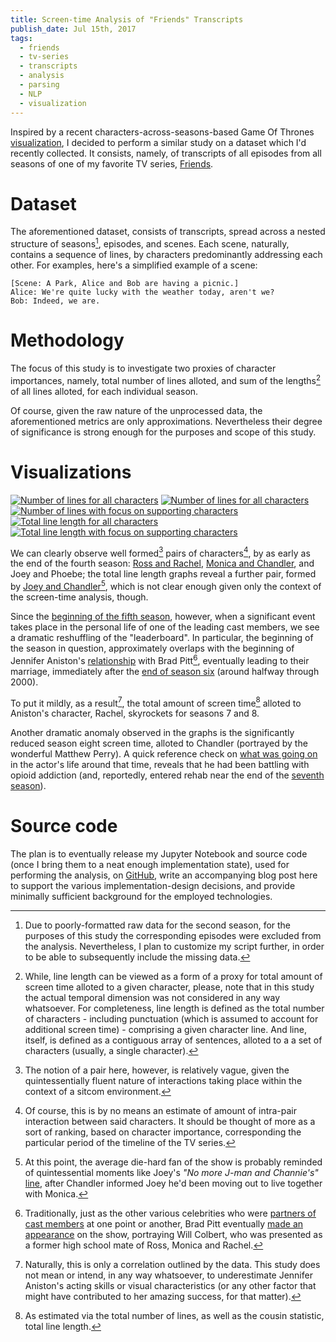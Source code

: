 ```yaml
---
title: Screen-time Analysis of "Friends" Transcripts
publish_date: Jul 15th, 2017
tags:
  - friends
  - tv-series
  - transcripts
  - analysis
  - parsing
  - NLP
  - visualization
---
```


Inspired by a recent characters-across-seasons-based Game Of Thrones [visualization][got_vis_reddit], I decided to perform a similar
study on a dataset which I'd recently collected. It consists, namely, of
transcripts of all episodes from all seasons of one of my favorite TV series,
[Friends][friends_wiki].

# Dataset
The aforementioned dataset, consists of transcripts, spread across
a nested structure of seasons[^s2_formatting], episodes, and scenes. Each scene, naturally,
contains a sequence of lines, by characters predominantly addressing each
other. For examples, here's a simplified example of a scene:
```text
[Scene: A Park, Alice and Bob are having a picnic.]
Alice: We're quite lucky with the weather today, aren't we?
Bob: Indeed, we are.
```

[^s2_formatting]: Due to poorly-formatted raw data for the second season, for the
purposes of this study the corresponding episodes were excluded from the analysis.
Nevertheless, I plan to customize my script further, in order to be able to subsequently include the missing data.

# Methodology
The focus of this study is to investigate two proxies of character importances,
namely, total number of lines alloted, and sum of the lengths[^line_length] of
all lines alloted, for each individual season.

[^line_length]: While, line length can be viewed as a form of a proxy for total
amount of screen time alloted to a given character, please, note that in this
study the actual temporal dimension was not considered in any way whatsoever.
For completeness, line length is defined as the total number of characters -
including punctuation (which is assumed to account for additional screen time) -
comprising a given character line. And line, itself, is defined as a contiguous
array of sentences, alloted to a a set of characters (usually, a single
character).

Of course, given the raw nature of the unprocessed data, the aforementioned metrics
are only approximations. Nevertheless their degree of significance is strong enough
for the purposes and scope of this study.

# Visualizations
<div class="img-box">
<a href="https://hristog.github.io/uploads/Friends_num_lines_all.png" target="_blank"><img src="https://hristog.github.io/uploads/Friends_num_lines_all_150x256.png" alt="Number of lines for all characters"></a>
<a href="https://hristog.github.io/uploads/Friends_num_lines_all_s5on.png" target="_blank"><img src="https://hristog.github.io/uploads/Friends_num_lines_all_s5on_144x256.png" alt="Number of lines for all characters"></a>
<a href="https://hristog.github.io/uploads/Friends_num_lines_supp.png" target="_blank"><img src="https://hristog.github.io/uploads/Friends_num_lines_supp_148x256" alt="Number of lines with focus on supporting characters"></a>
<a href="https://hristog.github.io/uploads/Friends_line_length_all.png" target="_blank"><img src="https://hristog.github.io/uploads/Friends_line_length_all_150x256.png" alt="Total line length for all characters"></a>
<a href="https://hristog.github.io/uploads/Friends_line_length_supp.png" target="_blank"><img src="https://hristog.github.io/uploads/Friends_line_length_supp_148x256.png" alt="Total line length with focus on supporting characters"></a>
</div>

We can clearly observe well formed[^pair_formation] pairs of characters[^char_pairs], by as early as the end of the fourth season: [Ross and Rachel][ross_rachel], [Monica and Chandler][monica_chandler], and Joey and Phoebe; the total line length graphs reveal a further pair, formed by [Joey and Chandler][joey_chandler][^jman_channie], which is not clear enough given only the context of the screen-time
analysis, though.

Since the [beginning of the fifth season][s05_start], however, when a significant
event takes place in the personal life of one of the leading cast members, we see a
dramatic reshuffling of the "leaderboard". In particular, the beginning of the
season in question, approximately overlaps with the beginning of Jennifer Aniston's [relationship][ja_relationships] with Brad Pitt[^will_colbert], eventually leading to their marriage, immediately after the [end of season six][s06_end] (around halfway through 2000).

To put it mildly, as a result[^ja_correlation], the total amount of screen time[^screen_time_proxies]
alloted to Aniston's character, Rachel, skyrockets for seasons 7 and 8.

Another dramatic anomaly observed in the graphs is the significantly reduced
season eight screen time, alloted to Chandler (portrayed by the wonderful Matthew Perry). A quick reference check on [what was going on][matthew_perry] in the actor's life around that time, reveals that he had been battling with opioid
addiction (and, reportedly, entered rehab near the end of the
[seventh season][s07_end]).

[^pair_formation]: The notion of a pair here, however, is relatively vague, given
the quintessentially fluent nature of interactions taking place within the context
of a sitcom environment.
[^char_pairs]: Of course, this is by no means an estimate of amount of intra-pair interaction between said characters. It should be thought of more as a sort of
ranking, based on character importance, corresponding the particular period of
the timeline of the TV series.
[^jman_channie]: At this point, the average die-hard fan of the show is probably reminded of quintessential moments like Joey's _"No more J-man and Channie's"_
[line][jman_channie], after Chandler informed Joey he'd been moving out to live together with Monica.
[^will_colbert]: Traditionally, just as the other various celebrities who were
[partners of cast members][friends_relationships] at one point or another, Brad Pitt eventually [made an appearance][bradpitt_cast] on the show,
portraying Will Colbert, who was presented as a former high school mate of Ross, Monica and Rachel.
[^ja_correlation]: Naturally, this is only a correlation outlined by the data.
This study does not mean or intend, in any way whatsoever, to underestimate
Jennifer Aniston's acting skills or visual characteristics (or any other factor
that might have contributed to her amazing success, for that matter).
[^screen_time_proxies]: As estimated via the total number of lines, as well as
the cousin statistic, total line length.

# Source code
The plan is to eventually release my Jupyter Notebook and source code (once I bring them to a neat enough implementation state), used for performing the
analysis, on [GitHub][github_account], write an accompanying blog post here to
support the various implementation-design decisions, and provide minimally sufficient background for the employed technologies.

[friends_wiki]: https://en.wikipedia.org/wiki/Friends
[got_vis_reddit]: https://www.reddit.com/r/dataisbeautiful/comments/6n150e/oc_screen_time_of_got_characters_fixed/
[ja_relationships]: https://en.wikipedia.org/wiki/Jennifer_Aniston#Relationships
[matthew_perry]: https://en.wikipedia.org/wiki/Matthew_Perry#Personal_life
[joey_chandler]: http://friends.wikia.com/wiki/Chandler_and_Joey%27s_apartment
[monica_chandler]: http://friends.wikia.com/wiki/Monica_and_Chandler
[ross_rachel]: http://friends.wikia.com/wiki/Ross_and_Rachel
[friends_relationships]: http://friends.wikia.com/wiki/Relationships
[jman_channie]: http://friends.wikia.com/wiki/The_One_Where_Ross_Hugs_Rachel
[s05_start]: https://en.wikipedia.org/wiki/List_of_Friends_episodes#Season_5_.281999.E2.80.9300.29
[s06_end]: https://en.wikipedia.org/wiki/List_of_Friends_episodes#Season_6_.281999.E2.80.9300.29
[s07_end]: https://en.wikipedia.org/wiki/List_of_Friends_episodes#Season_7_.282000.E2.80.9301.29
[bradpitt_cast]: http://friends.wikia.com/wiki/The_One_With_The_Rumor
[github_account]: https://github.com/hristog
